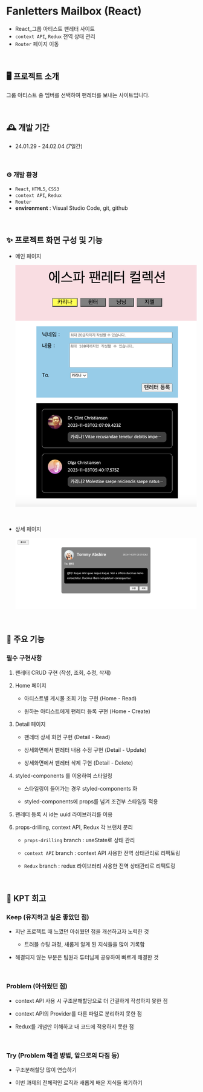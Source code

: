 # Fanletters Mailbox (React)

- React\_그룹 아티스트 팬레터 사이트
- `context API`, `Redux` 전역 상태 관리
- `Router` 페이지 이동

<br/>

## 🖥️ 프로젝트 소개

그룹 아티스트 중 멤버를 선택하여 팬레터를 보내는 사이트입니다.

<br/>

## 🕰️ 개발 기간

- 24.01.29 - 24.02.04 (7일간)

<br>

### ⚙️ 개발 환경

- `React`, `HTML5`, `CSS3`
- `context API`, `Redux`
- `Router`
- **environment** : Visual Studio Code, git, github

<br/>

## ✨ 프로젝트 화면 구성 및 기능

- 메인 페이지

  ![메인](./src/assets/main.png)

<br/>

- 상세 페이지

  ![상세](./src/assets/detail.png)

<br/>

## 📌 주요 기능

### 필수 구현사항

1. 팬레터 CRUD 구현 (작성, 조회, 수정, 삭제)

2. Home 페이지

   - 아티스트별 게시물 조회 기능 구현 (Home - Read)

   - 원하는 아티스트에게 팬레터 등록 구현 (Home - Create)

3. Detail 페이지

   - 팬레터 상세 화면 구현 (Detail - Read)

   - 상세화면에서 팬레터 내용 수정 구현 (Detail - Update)

   - 상세화면에서 팬레터 삭제 구현 (Detail - Delete)

4. styled-components 를 이용하여 스타일링

   - 스타일링이 들어가는 경우 styled-components 화

   - styled-components에 props를 넘겨 조건부 스타일링 적용

5. 팬레터 등록 시 id는 uuid 라이브러리를 이용

6. props-drilling, context API, Redux 각 브랜치 분리

   - `props-drilling` branch : useState로 상태 관리

   - `context API` branch : context API 사용한 전역 상태관리로 리팩토링

   - `Redux` branch : redux 라이브러리 사용한 전역 상태관리로 리팩토링

<br>

## 📝 KPT 회고

### Keep (유지하고 싶은 좋았던 점)

- 지난 프로젝트 때 느꼈던 아쉬웠던 점을 개선하고자 노력한 것

  - 트러블 슈팅 과정, 새롭게 알게 된 지식들을 많이 기록함

- 해결되지 않는 부분은 팀원과 튜터님께 공유하여 빠르게 해결한 것

<br>

### Problem (아쉬웠던 점)

- context API 사용 시 구조분해할당으로 더 간결하게 작성하지 못한 점

- context API의 Provider를 다른 파일로 분리하지 못한 점

- Redux를 개념만 이해하고 내 코드에 적용하지 못한 점

<br>

### Try (Problem 해결 방법, 앞으로의 다짐 등)

- 구조분해할당 많이 연습하기

- 이번 과제의 전체적인 로직과 새롭게 배운 지식들 복기하기
